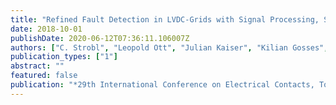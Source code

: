 ```yaml
---
title: "Refined Fault Detection in LVDC-Grids with Signal Processing, System Identification and Machine Learning Methods"
date: 2018-10-01
publishDate: 2020-06-12T07:36:11.106007Z
authors: ["C. Strobl", "Leopold Ott", "Julian Kaiser", "Kilian Gosses", "M. Schäfer", "R. Rabenstein"]
publication_types: ["1"]
abstract: ""
featured: false
publication: "*29th International Conference on Electrical Contacts, Together with 64th IEEE Holm Conference on Electrical Contacts*"
---
```



